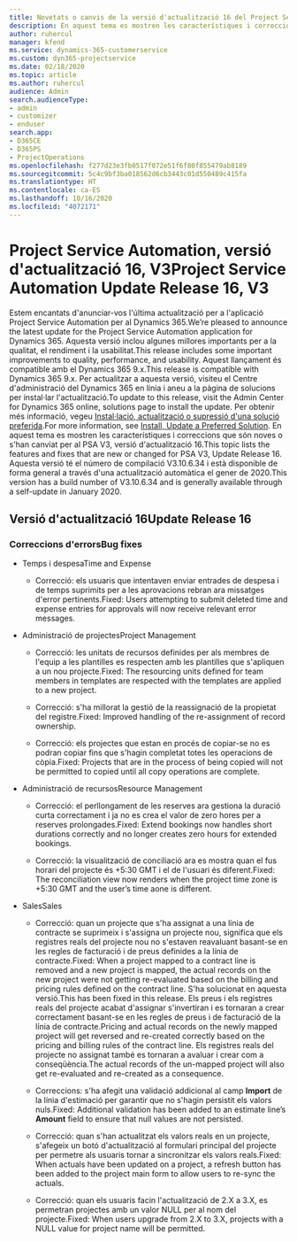 ```yaml
---
title: Novetats o canvis de la versió d'actualització 16 del Project Service Automation, V3
description: En aquest tema es mostren les característiques i correccions disponibles al Project Service Automation V3, versió d'actualització 16.
author: ruhercul
manager: kfend
ms.service: dynamics-365-customerservice
ms.custom: dyn365-projectservice
ms.date: 02/18/2020
ms.topic: article
ms.author: ruhercul
audience: Admin
search.audienceType:
- admin
- customizer
- enduser
search.app:
- D365CE
- D365PS
- ProjectOperations
ms.openlocfilehash: f277d23e3fb0517f072e51f6f80f855479ab8189
ms.sourcegitcommit: 5c4c9bf3ba018562d6cb3443c01d550489c415fa
ms.translationtype: HT
ms.contentlocale: ca-ES
ms.lasthandoff: 10/16/2020
ms.locfileid: "4072171"
---
```

# <a name="project-service-automation-update-release-16-v3"></a><span data-ttu-id="cbed0-103">Project Service Automation, versió d'actualització 16, V3</span><span class="sxs-lookup"><span data-stu-id="cbed0-103">Project Service Automation Update Release 16, V3</span></span>

<span data-ttu-id="cbed0-104">Estem encantats d'anunciar-vos l'última actualització per a l'aplicació Project Service Automation per al Dynamics 365.</span><span class="sxs-lookup"><span data-stu-id="cbed0-104">We’re pleased to announce the latest update for the Project Service Automation application for Dynamics 365.</span></span> <span data-ttu-id="cbed0-105">Aquesta versió inclou algunes millores importants per a la qualitat, el rendiment i la usabilitat.</span><span class="sxs-lookup"><span data-stu-id="cbed0-105">This release includes some important improvements to quality, performance, and usability.</span></span>  <span data-ttu-id="cbed0-106">Aquest llançament és compatible amb el Dynamics 365 9.x.</span><span class="sxs-lookup"><span data-stu-id="cbed0-106">This release is compatible with Dynamics 365 9.x.</span></span> <span data-ttu-id="cbed0-107">Per actualitzar a aquesta versió, visiteu el Centre d'administració del Dynamics 365 en línia i aneu a la pàgina de solucions per instal·lar l'actualització.</span><span class="sxs-lookup"><span data-stu-id="cbed0-107">To update to this release, visit the Admin Center for Dynamics 365 online, solutions page to install the update.</span></span> <span data-ttu-id="cbed0-108">Per obtenir més informació, vegeu [Instal·lació, actualització o supressió d'una solució preferida](https://docs.microsoft.com/dynamics365/project-service/upgrade-psa-home-page).</span><span class="sxs-lookup"><span data-stu-id="cbed0-108">For more information, see [Install, Update a Preferred Solution](https://docs.microsoft.com/dynamics365/project-service/upgrade-psa-home-page).</span></span>
<span data-ttu-id="cbed0-109">En aquest tema es mostren les característiques i correccions que són noves o s'han canviat per al PSA V3, versió d'actualització 16.</span><span class="sxs-lookup"><span data-stu-id="cbed0-109">This topic lists the features and fixes that are new or changed for PSA V3, Update Release 16.</span></span> <span data-ttu-id="cbed0-110">Aquesta versió té el número de compilació V3.10.6.34 i està disponible de forma general a través d'una actualització automàtica el gener de 2020.</span><span class="sxs-lookup"><span data-stu-id="cbed0-110">This version has a build number of V3.10.6.34 and is generally available through a self-update in January 2020.</span></span>


## <a name="update-release-16"></a><span data-ttu-id="cbed0-111">Versió d'actualització 16</span><span class="sxs-lookup"><span data-stu-id="cbed0-111">Update Release 16</span></span>

### <a name="bug-fixes"></a><span data-ttu-id="cbed0-112">Correccions d'errors</span><span class="sxs-lookup"><span data-stu-id="cbed0-112">Bug fixes</span></span>

-   <span data-ttu-id="cbed0-113">Temps i despesa</span><span class="sxs-lookup"><span data-stu-id="cbed0-113">Time and Expense</span></span>

    -   <span data-ttu-id="cbed0-114">Correcció: els usuaris que intentaven enviar entrades de despesa i de temps suprimits per a les aprovacions rebran ara missatges d'error pertinents.</span><span class="sxs-lookup"><span data-stu-id="cbed0-114">Fixed: Users attempting to submit deleted time and expense entries for approvals will now receive relevant error messages.</span></span>

-   <span data-ttu-id="cbed0-115">Administració de projectes</span><span class="sxs-lookup"><span data-stu-id="cbed0-115">Project Management</span></span>

    -   <span data-ttu-id="cbed0-116">Correcció: les unitats de recursos definides per als membres de l'equip a les plantilles es respecten amb les plantilles que s'apliquen a un nou projecte.</span><span class="sxs-lookup"><span data-stu-id="cbed0-116">Fixed: The resourcing units defined for team members in templates are respected with the templates are applied to a new project.</span></span>

    -   <span data-ttu-id="cbed0-117">Correcció: s'ha millorat la gestió de la reassignació de la propietat del registre.</span><span class="sxs-lookup"><span data-stu-id="cbed0-117">Fixed: Improved handling of the re-assignment of record ownership.</span></span>

    -   <span data-ttu-id="cbed0-118">Correcció: els projectes que estan en procés de copiar-se no es podran copiar fins que s'hagin completat totes les operacions de còpia.</span><span class="sxs-lookup"><span data-stu-id="cbed0-118">Fixed: Projects that are in the process of being copied will not be permitted to copied until all copy operations are complete.</span></span>

-   <span data-ttu-id="cbed0-119">Administració de recursos</span><span class="sxs-lookup"><span data-stu-id="cbed0-119">Resource Management</span></span>

    -   <span data-ttu-id="cbed0-120">Correcció: el perllongament de les reserves ara gestiona la duració curta correctament i ja no es crea el valor de zero hores per a reserves prolongades.</span><span class="sxs-lookup"><span data-stu-id="cbed0-120">Fixed: Extend bookings now handles short durations correctly and no longer creates zero hours for extended bookings.</span></span>

    -   <span data-ttu-id="cbed0-121">Correcció: la visualització de conciliació ara es mostra quan el fus horari del projecte és +5:30 GMT i el de l'usuari és diferent.</span><span class="sxs-lookup"><span data-stu-id="cbed0-121">Fixed: The reconciliation view now renders when the project time zone is +5:30 GMT and the user’s time aone is different.</span></span>

-   <span data-ttu-id="cbed0-122">Sales</span><span class="sxs-lookup"><span data-stu-id="cbed0-122">Sales</span></span>

    -   <span data-ttu-id="cbed0-123">Correcció: quan un projecte que s'ha assignat a una línia de contracte se suprimeix i s'assigna un projecte nou, significa que els registres reals del projecte nou no s'estaven reavaluant basant-se en les regles de facturació i de preus definides a la línia de contracte.</span><span class="sxs-lookup"><span data-stu-id="cbed0-123">Fixed: When a project mapped to a contract line is removed and a new project is mapped, the actual records on the new project were not getting re-evaluated based on the billing and pricing rules defined on the contract line.</span></span> <span data-ttu-id="cbed0-124">S'ha solucionat en aquesta versió.</span><span class="sxs-lookup"><span data-stu-id="cbed0-124">This has been fixed in this release.</span></span> <span data-ttu-id="cbed0-125">Els preus i els registres reals del projecte acabat d'assignar s'invertiran i es tornaran a crear correctament basant-se en les regles de preus i de facturació de la línia de contracte.</span><span class="sxs-lookup"><span data-stu-id="cbed0-125">Pricing and actual records on the newly mapped project will get reversed and re-created correctly based on the pricing and billing rules of the contract line.</span></span> <span data-ttu-id="cbed0-126">Els registres reals del projecte no assignat també es tornaran a avaluar i crear com a conseqüència.</span><span class="sxs-lookup"><span data-stu-id="cbed0-126">The actual records of the un-mapped project will also get re-evaluated and re-created as a consequence.</span></span>

    -   <span data-ttu-id="cbed0-127">Correccions: s'ha afegit una validació addicional al camp **Import** de la línia d'estimació per garantir que no s'hagin persistit els valors nuls.</span><span class="sxs-lookup"><span data-stu-id="cbed0-127">Fixed: Additional validation has been added to an estimate line’s **Amount** field to ensure that null values are not persisted.</span></span>

    -   <span data-ttu-id="cbed0-128">Correcció: quan s'han actualitzat els valors reals en un projecte, s'afegeix un botó d'actualització al formulari principal del projecte per permetre als usuaris tornar a sincronitzar els valors reals.</span><span class="sxs-lookup"><span data-stu-id="cbed0-128">Fixed: When actuals have been updated on a project, a refresh button has been added to the project main form to allow users to re-sync the actuals.</span></span>

    -   <span data-ttu-id="cbed0-129">Correcció: quan els usuaris facin l'actualització de 2.X a 3.X, es permetran projectes amb un valor NULL per al nom del projecte.</span><span class="sxs-lookup"><span data-stu-id="cbed0-129">Fixed: When users upgrade from 2.X to 3.X, projects with a NULL value for project name will be permitted.</span></span>

